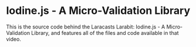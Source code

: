 # Iodine.js - A Micro-Validation Library

This is the source code behind the Laracasts Larabit: Iodine.js - A Micro-Validation Library, and features all of the files and code available in that video.
